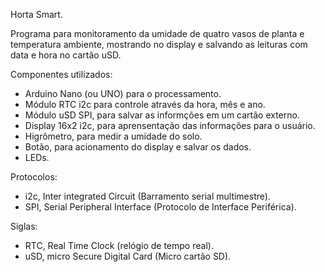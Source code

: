 Horta Smart.

Programa para monitoramento da umidade de quatro vasos de planta e temperatura ambiente, mostrando no display e salvando as leituras com data e hora no cartão uSD.

Componentes utilizados:
- Arduino Nano (ou UNO) para o processamento.
- Módulo RTC i2c para controle através da hora, mês e ano.
- Módulo uSD SPI, para salvar as informções em um cartão externo.
- Display 16x2 i2c, para aprensentação das informações para o usuário.
- Higrômetro, para medir a umidade do solo.
- Botão, para acionamento do display e salvar os dados.
- LEDs.


Protocolos:
- i2c, Inter integrated Circuit (Barramento serial multimestre).
- SPI, Serial Peripheral Interface (Protocolo de Interface Periférica).

Siglas:
- RTC, Real Time Clock (relógio de tempo real).
- uSD, micro Secure Digital Card (Micro cartão SD).